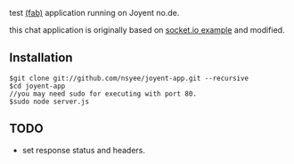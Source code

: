 test [(fab)](http://fabjs.org) application running on Joyent no.de.

this chat application is originally based on [socket.io example](http://github.com/LearnBoost/Socket.IO-node/tree/master/example/) and modified.

## Installation

	$git clone git://github.com/nsyee/joyent-app.git --recursive
	$cd joyent-app
	//you may need sudo for executing with port 80.
	$sudo node server.js

## TODO
* set response status and headers.
